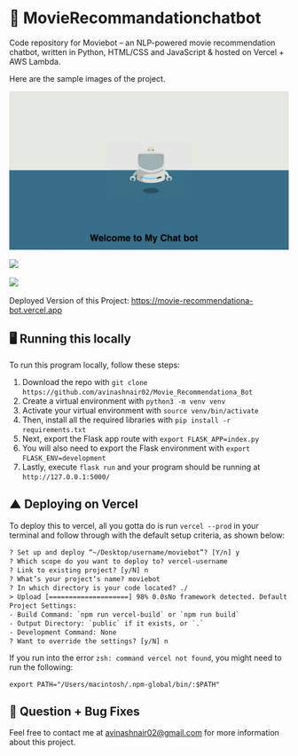 # 🤖 MovieRecommandationchatbot
Code repository for Moviebot – an NLP-powered movie recommendation chatbot, written in Python, HTML/CSS and JavaScript & hosted on Vercel + AWS Lambda.

Here are the sample images of the project.

![](https://github.com/avinashnair02/Movie_Recommendationa_Bot/blob/master/static/assets/Screenshot%202021-07-11%20at%2012.43.21%20PM.png)

![](https://github.com/avinashnair02/Movie_Recommendationa_Bot/blob/master/static/assets/Screenshot%202021-07-11%20at%2012.41.49%20PM.png)



![](https://github.com/avinashnair02/Movie_Recommendationa_Bot/blob/master/static/assets/Screenshot%202021-07-11%20at%2012.46.29%20PM.png)


Deployed Version of this Project: https://movie-recommendationa-bot.vercel.app

## 🖥 Running this locally 
To run this program locally, follow these steps:

1. Download the repo with `git clone https://github.com/avinashnair02/Movie_Recommendationa_Bot`
2. Create a virtual environment with `python3 -m venv venv`
3. Activate your virtual environment with `source venv/bin/activate`
4. Then, install all the required libraries with `pip install -r requirements.txt`
5. Next, export the Flask app route with `export FLASK_APP=index.py`
6. You will also need to export the Flask environment with `export FLASK_ENV=development`
7. Lastly, execute `flask run` and your program should be running at `http://127.0.0.1:5000/`

## ▲ Deploying on Vercel
To deploy this to vercel, all you gotta do is run `vercel --prod` in your terminal and follow through with the default setup criteria, as shown below:
```
? Set up and deploy “~/Desktop/username/moviebot”? [Y/n] y
? Which scope do you want to deploy to? vercel-username
? Link to existing project? [y/N] n
? What’s your project’s name? moviebot
? In which directory is your code located? ./
> Upload [====================] 98% 0.0sNo framework detected. Default Project Settings:
- Build Command: `npm run vercel-build` or `npm run build`
- Output Directory: `public` if it exists, or `.`
- Development Command: None
? Want to override the settings? [y/N] n
```
If you run into the error `zsh: command vercel not found`, you might need to run the following:

```
export PATH="/Users/macintosh/.npm-global/bin/:$PATH"
```


## 🐞 Question + Bug Fixes
Feel free to contact me at [avinashnair02@gmail.com](mailto:avinashnair02@gmail.com) for more information about this project.
